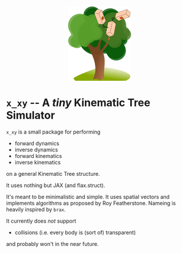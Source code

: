 <p align="center">
<img src="figures/icon.svg" height="200" />
</p>

# `x_xy` -- A *tiny* Kinematic Tree Simulator

`x_xy` is a small package for performing
- forward dynamics
- inverse dynamics
- forward kinematics
- inverse kinematics

on a general Kinematic Tree structure. 

It uses nothing but JAX (and flax.struct).

It's meant to be minimalistic and simple. It uses spatial vectors and implements algorithms as proposed by Roy Featherstone. Nameing is heavily inspired by `brax`.

It currently does *not* support
- collisions (i.e. every body is (sort of) transparent)

and probably won't in the near future.
